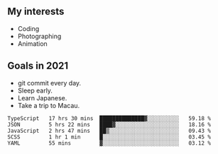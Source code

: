 ## My interests

- Coding
- Photographing
- Animation

## Goals in 2021

- git commit every day.
- Sleep early.
- Learn Japanese.
- Take a trip to Macau.

<!--START_SECTION:waka-->
```text
TypeScript   17 hrs 30 mins  ██████████████▓░░░░░░░░░░   59.18 % 
JSON         5 hrs 22 mins   ████▓░░░░░░░░░░░░░░░░░░░░   18.16 % 
JavaScript   2 hrs 47 mins   ██▒░░░░░░░░░░░░░░░░░░░░░░   09.43 % 
SCSS         1 hr 1 min      █░░░░░░░░░░░░░░░░░░░░░░░░   03.45 % 
YAML         55 mins         ▓░░░░░░░░░░░░░░░░░░░░░░░░   03.12 % 
```
<!--END_SECTION:waka-->
